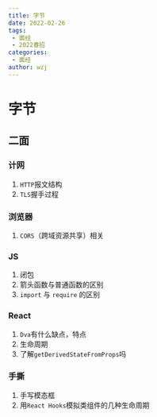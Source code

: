 ```yaml
---
title: 字节
date: 2022-02-26
tags:
 - 面经
 - 2022春招
categories:
 - 面经
author: wzj
---
```

# 字节
## 二面
### 计网
1. `HTTP`报文结构
2. `TLS`握手过程

### 浏览器
1. `CORS`（跨域资源共享）相关


### JS
1. 闭包
2. 箭头函数与普通函数的区别
3. `import` 与 `require` 的区别


### React
1. `Dva`有什么缺点，特点
2. 生命周期
3. 了解`getDerivedStateFromProps`吗

### 手撕
1. 手写模态框
2. 用`React Hooks`模拟类组件的几种生命周期

<comment/>
<tongji/>